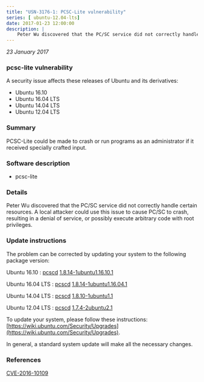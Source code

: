 ```yaml
---
title: "USN-3176-1: PCSC-Lite vulnerability"
series: [ ubuntu-12.04-lts]
date: 2017-01-23 12:00:00
description: |
    Peter Wu discovered that the PC/SC service did not correctly handle certain resources. A local attacker could use this issue to cause PC/SC to crash, resulting in a denial of service, or possibly execute arbitrary code with root privileges. 
--- 
```

 
 

*23 January 2017*

### pcsc-lite vulnerability

A security issue affects these releases of Ubuntu and its derivatives:

* Ubuntu 16.10
* Ubuntu 16.04 LTS
* Ubuntu 14.04 LTS
* Ubuntu 12.04 LTS

### Summary

PCSC-Lite could be made to crash or run programs as an administrator if it received specially crafted input.

### Software description

* pcsc-lite 

### Details

Peter Wu discovered that the PC/SC service did not correctly handle certain resources. A local attacker could use this issue to cause PC/SC to crash, resulting in a denial of service, or possibly execute arbitrary code with root privileges. 

### Update instructions

The problem can be corrected by updating your system to the following package version:

Ubuntu 16.10
 : [pcscd](https://launchpad.net/ubuntu/+source/pcsc-lite) <span> [1.8.14-1ubuntu1.16.10.1](https://launchpad.net/ubuntu/+source/pcsc-lite/1.8.14-1ubuntu1.16.10.1) </span> 

Ubuntu 16.04 LTS
 : [pcscd](https://launchpad.net/ubuntu/+source/pcsc-lite) <span> [1.8.14-1ubuntu1.16.04.1](https://launchpad.net/ubuntu/+source/pcsc-lite/1.8.14-1ubuntu1.16.04.1) </span> 

Ubuntu 14.04 LTS
 : [pcscd](https://launchpad.net/ubuntu/+source/pcsc-lite) <span> [1.8.10-1ubuntu1.1](https://launchpad.net/ubuntu/+source/pcsc-lite/1.8.10-1ubuntu1.1) </span> 

Ubuntu 12.04 LTS
 : [pcscd](https://launchpad.net/ubuntu/+source/pcsc-lite) <span> [1.7.4-2ubuntu2.1](https://launchpad.net/ubuntu/+source/pcsc-lite/1.7.4-2ubuntu2.1) </span> 

To update your system, please follow these instructions: [https://wiki.ubuntu.com/Security/Upgrades](https://wiki.ubuntu.com/Security/Upgrades).

In general, a standard system update will make all the necessary changes. 

### References

 
 [CVE-2016-10109](http://people.ubuntu.com/~ubuntu-security/cve/CVE-2016-10109)
 

